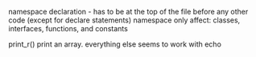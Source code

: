 namespace declaration - has to be at the top of the file before any other code (except for declare statements)
namespace only affect: classes, interfaces, functions, and constants

print_r() print an array. everything else seems to work with echo


